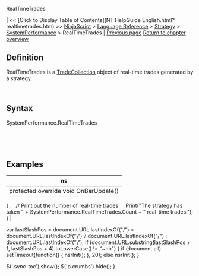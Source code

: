 ﻿










 


RealTimeTrades







| &lt;&lt; [Click to Display Table of Contents](NT HelpGuide English.html?realtimetrades.htm) &gt;&gt;
 [NinjaScript](ninjascript.htm) &gt; [Language Reference](language_reference_wip.htm) &gt; [Strategy](strategy.htm) &gt; [SystemPerformance](systemperformance.htm) &gt;
RealTimeTrades | [Previous page](longtrades.htm)
[Return to chapter overview](systemperformance.htm)










Definition
----------


RealTimeTrades is a [TradeCollection](tradecollection.htm) object of real-time trades generated by a strategy.


 


Syntax
------


SystemPerformance.RealTimeTrades


 


 


Examples
--------




| ns |
| --- |
| protected override void OnBarUpdate()
{
     // Print out the number of real-time trades
     Print("The strategy has taken " + SystemPerformance.RealTimeTrades.Count + " real-time trades.");
} |






 
 var lastSlashPos = document.URL.lastIndexOf("/") &gt; document.URL.lastIndexOf("\\") ? document.URL.lastIndexOf("/") : document.URL.lastIndexOf("\\");
 if (document.URL.substring(lastSlashPos + 1, lastSlashPos + 4).toLowerCase() != "~hh") {
 if (document.all) setTimeout(function() {
 nsrInit();
 }, 20);
 else nsrInit();
 }
 
 
 $('.sync-toc').show();
 $('p.crumbs').hide();
 }
 
 
 



